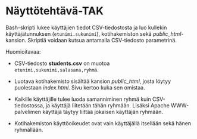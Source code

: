 # Näyttötehtävä-TAK

Bash-skripti lukee käyttäjien tiedot CSV-tiedostosta ja luo kullekin käyttäjätunnuksen (`etunimi.sukunimi`), kotihakemiston sekä *public_html*-kansion. Skriptiä voidaan kutsua antamalla CSV-tiedosto parametrinä.

Huomioitavaa:

- CSV-tiedosto **students.csv** on muotoa `etunimi,sukunimi,salasana,ryhmä`.

- Luotava kotihakemisto sisältää kansion *public_html*, josta löytyy puolestaan *index.html*. Sivu kertoo kuka sen omistaa.

- Kaikille käyttäjille tulee luoda samanniminen ryhmä kuin CSV-tiedostossa, ja käyttäjä liitetään tähän ryhmään. Lisäksi Apache WWW-palvelimen käyttäjä täytyy liittää jokaisen käyttäjän ryhmään.

- Kotihakemiston käyttöoikeudet ovat vain käyttäjällä itsellään sekä hänen ryhmällään.